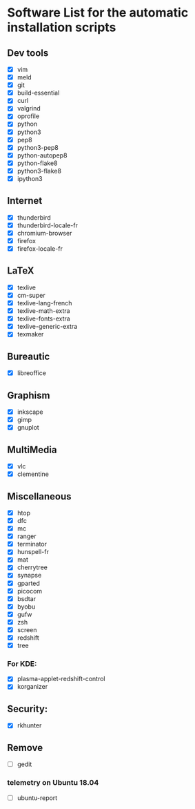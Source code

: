 # Software List for the automatic installation scripts

## Dev tools
- [x] vim
- [x] meld
- [x] git
- [x] build-essential
- [x] curl
- [x] valgrind
- [x] oprofile
- [x] python
- [x] python3
- [x] pep8
- [x] python3-pep8
- [x] python-autopep8
- [x] python-flake8
- [x] python3-flake8
- [x] ipython3

## Internet
- [x] thunderbird
- [x] thunderbird-locale-fr
- [x] chromium-browser
- [x] firefox
- [x] firefox-locale-fr

## LaTeX
- [x] texlive
- [x] cm-super
- [x] texlive-lang-french
- [x] texlive-math-extra
- [x] texlive-fonts-extra
- [x] texlive-generic-extra
- [x] texmaker

## Bureautic
- [x] libreoffice

## Graphism
- [x] inkscape
- [x] gimp
- [x] gnuplot

## MultiMedia
- [x] vlc
- [x] clementine

## Miscellaneous
- [x] htop
- [x] dfc
- [x] mc
- [x] ranger
- [x] terminator
- [x] hunspell-fr
- [x] mat
- [x] cherrytree
- [x] synapse
- [x] gparted
- [x] picocom
- [x] bsdtar
- [x] byobu
- [x] gufw
- [x] zsh
- [x] screen
- [x] redshift
- [x] tree

### For KDE:
- [x] plasma-applet-redshift-control
- [x] korganizer

## Security:
- [x] rkhunter

## Remove
- [ ] gedit

### telemetry on Ubuntu 18.04
- [ ] ubuntu-report
